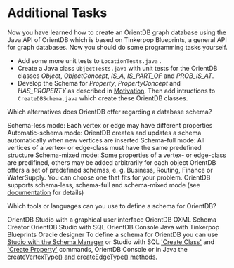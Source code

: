 # Additional Tasks
Now you have learned how to create an OrientDB graph database using the Java API of OrientDB which is based on Tinkerpop Blueprints, a general API for graph databases. Now you should do some programming tasks yourself.

* Add some more unit tests to ``LocationTests.java``
.
* Create a Java class ``ObjectTests.java`` with unit tests for the OrientDB classes *Object*, *ObjectConcept*, *IS_A*, *IS_PART_OF* and *PROB_IS_AT*.
* Develop the Schema for *Property*, *PropertyConcept* and *HAS_PROPERTY* as described in [Motivation](motivation.md). Then add intructions to ``CreateDBSchema.java`` which create these OrientDB classes.

<quiz name="Quiz: Database Schema for 'Robot World Model'">
    <question multiple>
        <p>Which alternatives does OrientDB offer regarding a database schema?</p>
        <answer correct>Schema-less mode: Each vertex or edge may have different properties</answer>
        <answer>Automatic-schema mode: OrientDB creates and updates a schema automatically when new vertices are inserted</answer>
        <answer correct>Schema-full mode: All vertices of a vertex- or edge-class must have the same predefined structure</answer>
        <answer correct>Schema-mixed mode: Some properties of a vertex- or edge-class are predifined, others may be added arbitrarily for each object</answer>
        <answer>OrientDB offers a set of predefined schemas, e. g. Business, Routing, Finance or WaterSupply. You can choose one that fits for your problem.</answer>
        <explanation>OrientDB supports schema-less, schema-full and schema-mixed mode (see <a href="http://orientdb.com/docs/last/Graph-Schema.html"> documentation</a> for details)</explanation>
    </question>
    <question multiple>
        <p>Which tools or languages can you use to define a schema for OrientDB?</p>
        <answer correct>OrientDB Studio with a graphical user interface</answer>
        <answer>OrientDB OXML Schema Creator</answer>
        <answer correct>OrientDB Studio with SQL</answer>
        <answer correct>OrientDB Console</answer>
        <answer correct>Java with Tinkerpop Blueprints</answer>
        <answer>Oracle designer</answer>
        <explanation>To define a schema for OrientDB you can use <a href="http://orientdb.com/docs/last/Studio-Schema.html"> Studio with the Schema Manager</a> or Studio with SQL <a href="http://orientdb.com/docs/last/SQL-Create-Class.html"> 'Create Class'</a> and <a href="http://orientdb.com/docs/last/SQL-Create-Property.html"> 'Create Property'</a> commands, OrientDB Console or in Java the <a href="http://orientdb.com/docs/last/Graph-Schema.html#working-with-custom-vertex-and-edge-types"> createVertexType() and createEdgeType() methods.</a></explanation>
    </question>
</quiz>

